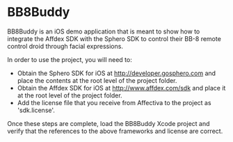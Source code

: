 # BB8Buddy

BB8Buddy is an iOS demo application that is meant to show how to integrate the Affdex SDK with the Sphero SDK to control their BB-8 remote control droid through facial expressions.

In order to use the project, you will need to:

- Obtain the Sphero SDK for iOS at http://developer.gosphero.com and place the contents at the root level of the project folder.
- Obtain the Affdex SDK for iOS at http://www.affdex.com/sdk and place it at the root level of the project folder.
- Add the license file that you receive from Affectiva to the project as 'sdk.license'.

Once these steps are complete, load the BB8Buddy Xcode project and verify that the references to the above frameworks and license are correct.
